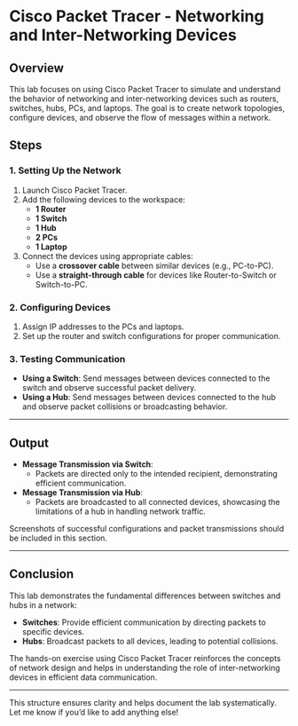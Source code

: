 

# Cisco Packet Tracer - Networking and Inter-Networking Devices

## Overview
This lab focuses on using Cisco Packet Tracer to simulate and understand the behavior of networking and inter-networking devices such as routers, switches, hubs, PCs, and laptops. The goal is to create network topologies, configure devices, and observe the flow of messages within a network.


## Steps

### 1. Setting Up the Network
1. Launch Cisco Packet Tracer.
2. Add the following devices to the workspace:
   - **1 Router**
   - **1 Switch**
   - **1 Hub**
   - **2 PCs**
   - **1 Laptop**
3. Connect the devices using appropriate cables:
   - Use a **crossover cable** between similar devices (e.g., PC-to-PC).
   - Use a **straight-through cable** for devices like Router-to-Switch or Switch-to-PC.

### 2. Configuring Devices
1. Assign IP addresses to the PCs and laptops.
2. Set up the router and switch configurations for proper communication.

### 3. Testing Communication
- **Using a Switch**: Send messages between devices connected to the switch and observe successful packet delivery.
- **Using a Hub**: Send messages between devices connected to the hub and observe packet collisions or broadcasting behavior.

---

## Output
- **Message Transmission via Switch**:
  - Packets are directed only to the intended recipient, demonstrating efficient communication.
- **Message Transmission via Hub**:
  - Packets are broadcasted to all connected devices, showcasing the limitations of a hub in handling network traffic.
  
Screenshots of successful configurations and packet transmissions should be included in this section.

---

## Conclusion
This lab demonstrates the fundamental differences between switches and hubs in a network:
- **Switches**: Provide efficient communication by directing packets to specific devices.
- **Hubs**: Broadcast packets to all devices, leading to potential collisions.

The hands-on exercise using Cisco Packet Tracer reinforces the concepts of network design and helps in understanding the role of inter-networking devices in efficient data communication.

---

This structure ensures clarity and helps document the lab systematically. Let me know if you’d like to add anything else!

